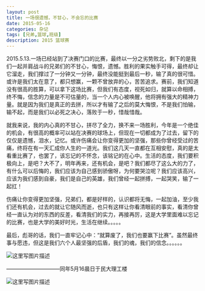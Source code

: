 ```yaml
---
layout: post
title: 一场很遗憾，不甘心，不会忘的比赛
date: 2015-05-16
categories: 杂记
tags: [兄弟,篮球,班级]
description: 2015 篮球赛
---
```



 2015.5.13.一场已经站到了决赛门口的比赛，最终以一分之劣势败北，剩下的是我们一起并肩战斗的兄弟们的不甘心，悔恨，遗憾。胜利的果实触手可得，最终却让它溜走，我们撑过了一分钟又一分钟，最终没能挺到最后一秒，输了真的很可惜。或许是我们太在意了，都只想赢，一颗不曾放弃的心，苦苦追求。赛前，我们知道没有很高的胜算，可以拿下这场比赛，但我们有态度，视死如归，就算以命相搏，终不悔，信念的力量是不可估量的，当一个人内心被唤醒，他将拥有强大的精神力量。就是因为我们是真正的去拼，所以才有输了之后的莫大悔恨，不是我们怕输，输不起，而是我们以必死之决心，落败于一秒，惜哉惜哉。
 

  就我来说，我的内心真的不甘心，拼尽了全力，换不来一场胜利，今年是一个绝佳的机会，有很高的概率可以站在决赛的球场上，但现在一切都成为了过去，留下的仅仅是遗憾，泪水，记忆。或许伤痛会让你变得更加的坚强，那些你曾经受过的苦痛，终将在有一天汇成你人生的一道光。我们这几天一直都在互相安慰，真的是太看重比赛了，也罢了，该忘记的不怀念，该铭记的在心中。生活的态度，我们要积极向上，是吧？大不了，明年再来，还有机会，是吧？我们都尽了这么大的力了，有什么可以后悔的，我们应该为自己感到骄傲呀，为何要哭泣呢？我们应该高兴，应该为我们感到自豪，我们是自己的英雄，我们曾经一起拼搏，一起哭笑，输了一起扛！
  

伤痛让你变得更加坚强，兄弟们，都是好样的，认识都将无悔，一起加油，至少我们还有机会，过去的就让它随风而逝，也只有这样让你看清眼前的事实，看清你曾经一直认为对的东西的反差，看清我们的实力，再接再厉，这是大学里面难以忘记的比赛，也是大学的美好时光，生活在继续。。。。。

最后，彪哥的话，我们一直牢记心中：“就算废了，我们也要赢下比赛”。虽然最终事与愿违，但这是我们六个人最坚强的后盾，我们的魂，我们的信念。。。。。。

![这里写图片描述](http://img.blog.csdn.net/20161216110546493?watermark/2/text/aHR0cDovL2Jsb2cuY3Nkbi5uZXQvd3d0MTg4MTE3MDc5NzE=/font/5a6L5L2T/fontsize/400/fill/I0JBQkFCMA==/dissolve/70/gravity/SouthEast)

——————————同年5月16晨日于民大理工楼

![这里写图片描述](http://img.blog.csdn.net/20161216110127019?watermark/2/text/aHR0cDovL2Jsb2cuY3Nkbi5uZXQvd3d0MTg4MTE3MDc5NzE=/font/5a6L5L2T/fontsize/400/fill/I0JBQkFCMA==/dissolve/70/gravity/SouthEast)